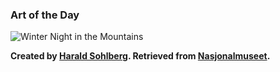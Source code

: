 ### Art of the Day

<img src="../static/harald-sohlberg.webp" alt="Winter Night in the Mountains">

**Created by [Harald Sohlberg](https://www.nasjonalmuseet.no/en/collection/producer/54878/harald-sohlberg). Retrieved from [Nasjonalmuseet](https://www.nasjonalmuseet.no/en/collection/object/NG.M.01185).**